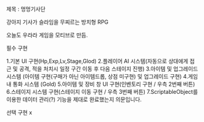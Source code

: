 제목 : 멍멍기사단

강아지 기사가 슬라임을 무찌르는 방치형 RPG

오늘도 우라라 게임을 모티브로 만듬.

필수 구현

1.기본 UI 구현(Hp,Exp,Lv,Stage,Glod)
2.플레이어 AI 시스템(자동으로 상대에게 접근 및 공격, 적을 처치시 일정 구간 이동 후 다음 스테이지 진행)
3.아이템 및 업그레이드 시스템 (아이템 구현(구매가 아닌 아이템드롭, 상점 미구현) 및 업그레이드 구현)
4.게임 내 통화 시스템 (Gold)
5.아이템 및 장비 창 UI 구현(인벤토리 구현 / 우측 2번째 버튼)
6.스테이지 시스템 구현(스테이지 이동 구현 / 우측 3번째 버튼)
7.ScriptableObject를 이용한 데이터 관리(?) 기능을 제대로 완료했는지 의문입니다.

선택 구현 x

